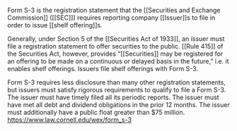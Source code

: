 Form S-3 is the registration statement that the [[Securities and Exchange Commission]] ([[SEC]]) requires reporting company [[Issuer]]s to file in order to issue [[shelf offering]]s.

Generally, under Section 5 of the [[Securities Act of 1933]], an issuer must file a registration statement to offer securities to the public. [[Rule 415]] of the Securities Act, however, provides “[[Securities]] may be registered for an offering to be made on a continuous or delayed basis in the future,” i.e. it enables shelf offerings. Issuers file shelf offerings with Form S-3. 

Form S-3 requires less disclosure than many other registration statements, but issuers must satisfy rigorous requirements to qualify to file a Form S-3. The issuer must have timely filed all its periodic reports. The issuer must have met all debt and dividend obligations in the prior 12 months. The issuer must additionally have a public float greater than $75 million.
https://www.law.cornell.edu/wex/form_s-3